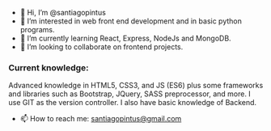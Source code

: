 - 👋 Hi, I’m @santiagopintus
- 👀 I’m interested in web front end development and in basic python programs.
- 🌱 I’m currently learning React, Express, NodeJs and MongoDB.
- 💞️ I’m looking to collaborate on frontend projects.

### Current knowledge:
Advanced knowledge in HTML5, CSS3, and JS (ES6) plus some frameworks and libraries such as Bootstrap, JQuery, SASS preprocessor, and more. I use GIT as the version controller. I also have basic knowledge of Backend.

- 📫 How to reach me: santiagopintus@gmail.com
